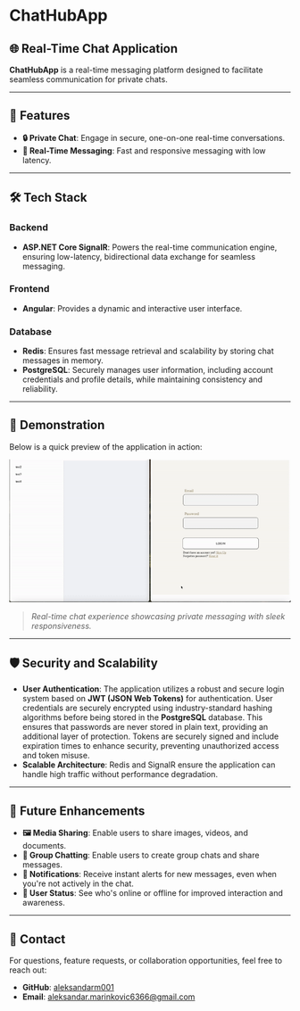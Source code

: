 # **ChatHubApp**

## 🌐 Real-Time Chat Application

**ChatHubApp** is a  real-time messaging platform designed to facilitate seamless communication for private chats.

---

## 🎯 **Features**

- **🔒 Private Chat**: Engage in secure, one-on-one real-time conversations.  
- **🚀 Real-Time Messaging**: Fast and responsive messaging with low latency.  

---

## 🛠️ **Tech Stack**

### **Backend**
- **ASP.NET Core SignalR**: Powers the real-time communication engine, ensuring low-latency, bidirectional data exchange for seamless messaging.

### **Frontend**
- **Angular**: Provides a dynamic and interactive user interface.

### **Database**
- **Redis**: Ensures fast message retrieval and scalability by storing chat messages in memory.  
- **PostgreSQL**: Securely manages user information, including account credentials and profile details, while maintaining consistency and reliability.

---

## 📸 **Demonstration**

Below is a quick preview of the application in action:  

![ChatHubApp in Action](walkthrough.gif)  

> *Real-time chat experience showcasing private messaging with sleek responsiveness.*

---

## 🛡️ **Security and Scalability**

- **User Authentication**: The application utilizes a robust and secure login system based on **JWT (JSON Web Tokens)** for authentication. User credentials are securely encrypted using industry-standard hashing algorithms before being stored in the **PostgreSQL** database. This ensures that passwords are never stored in plain text, providing an additional layer of protection. Tokens are securely signed and include expiration times to enhance security, preventing unauthorized access and token misuse.
- **Scalable Architecture**: Redis and SignalR ensure the application can handle high traffic without performance degradation.

---

## 🚀 **Future Enhancements**

- **🖼️ Media Sharing**: Enable users to share images, videos, and documents.  
- **👥 Group Chatting**: Enable users to create group chats and share messages.
- **🔔 Notifications**: Receive instant alerts for new messages, even when you're not actively in the chat.  
- **💬 User Status**: See who's online or offline for improved interaction and awareness.  
---

## 📧 **Contact**

For questions, feature requests, or collaboration opportunities, feel free to reach out:  

- **GitHub**: [aleksandarm001](https://github.com/aleksandarm001/chat-hub-app)  
- **Email**: [aleksandar.marinkovic6366@gmail.com](mailto:aleksandar.marinkovic6366@gmail.com)  
